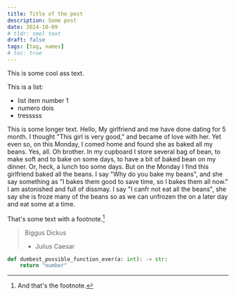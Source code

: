 ```yaml
---
title: Title of the post
description: Some post
date: 2024-10-09
# tldr: smol text
draft: false
tags: [tag, names]
# toc: true
---
```


This is some cool ass text.

This is a list:
- list item number 1
- numero dois
- tresssss

This is some longer text.  Hello,
My girlfriend and me have done dating for 5 month. I thought "This girl is very good," and became of love with her.
Yet even so, on this Monday, I comed home and found she as baked all my beans.
Yes, all. Oh brother.
In my cupboard I store several bag of bean, to make soft and to bake on some days, to have a bit of baked bean on my dinner. Or, heck, a lunch too some days.
But on the Monday I find this girlfriend baked all the beans. I say "Why do you bake my beans", and she say something as "I bakes them good to save time, so I bakes them all now."
I am astonished and full of dissmay. I say "I canfr not eat all the beans", she say she is froze many of the beans so as we can unfrozen the on a later day and eat some at a time. 

That's some text with a footnote.[^1]


> Biggus Dickus
>  - Julius Caesar


```python
def dumbest_possible_function_ever(a: int): -> str:
    return "number"
```


[^1]: And that's the footnote.
